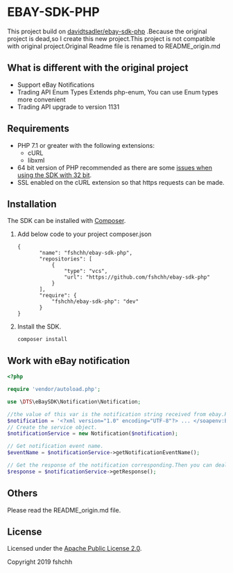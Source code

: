 # EBAY-SDK-PHP

This project build on [davidtsadler/ebay-sdk-php](https://github.com/davidtsadler/ebay-sdk-php) .Because the original project is dead,so I create this new project.This project is not compatible with original project.Original Readme file is renamed to README_origin.md

## What is different with the original project

   - Support eBay Notifications
   - Trading API Enum Types Extends php-enum, You can use Enum types more convenient
   - Trading API upgrade to version 1131
## Requirements   
   - PHP 7.1 or greater with the following extensions:
      - cURL
      - libxml 
   - 64 bit version of PHP recommended as there are some [issues when using the SDK with 32 bit](http://devbay.net/sdk/guides/getting-started/requirements.html#using-the-sdk-with-32-bit-systems).
   - SSL enabled on the cURL extension so that https requests can be made.
## Installation
The SDK can be installed with [Composer](http://getcomposer.org/).   


  1. Add below code to your project composer.json

     ```
     {
            "name": "fshchh/ebay-sdk-php",
            "repositories": [
                {
                    "type": "vcs",
                    "url": "https://github.com/fshchh/ebay-sdk-php"
                }
            ],
            "require": {
                "fshchh/ebay-sdk-php": "dev"
            }
     }
     ```

  1. Install the SDK.

     ```
     composer install
     ```
##  Work with eBay notification
```php
<?php

require 'vendor/autoload.php';

use \DTS\eBaySDK\Notification\Notification;

//the value of this var is the notification string received from ebay.Parts are omitted here
$notification = '<?xml version="1.0" encoding="UTF-8"?> ... </soapenv:Envelope>';
// Create the service object.
$notificationService = new Notification($notification);

// Get notification event name.
$eventName = $notificationService->getNotificationEventName();

// Get the response of the notification corresponding.Then you can deal the response like received from request
$response = $notificationService->getResponse();

```

## Others
Please read the README_origin.md file.

## License
Licensed under the [Apache Public License 2.0](http://www.apache.org/licenses/LICENSE-2.0.html).

Copyright 2019 fshchh


